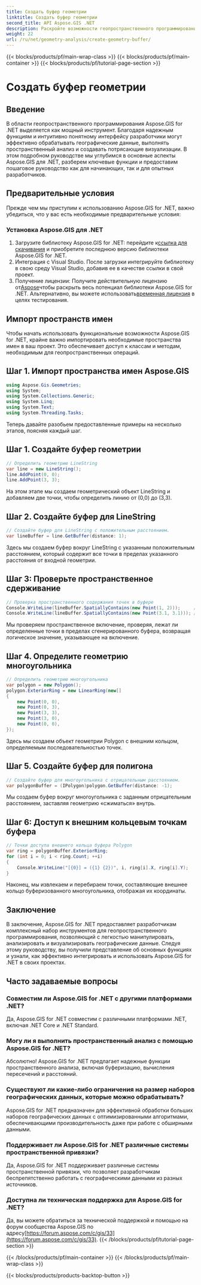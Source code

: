 ```yaml
---
title: Создать буфер геометрии
linktitle: Создать буфер геометрии
second_title: API Aspose.GIS .NET
description: Раскройте возможности геопространственного программирования с помощью Aspose.GIS для .NET. С легкостью выполняйте пространственный анализ, визуализируйте данные и многое другое.
weight: 22
url: /ru/net/geometry-analysis/create-geometry-buffer/
---
```


{{< blocks/products/pf/main-wrap-class >}}
{{< blocks/products/pf/main-container >}}
{{< blocks/products/pf/tutorial-page-section >}}

# Создать буфер геометрии

## Введение
В области геопространственного программирования Aspose.GIS for .NET выделяется как мощный инструмент. Благодаря надежным функциям и интуитивно понятному интерфейсу разработчики могут эффективно обрабатывать географические данные, выполнять пространственный анализ и создавать потрясающие визуализации. В этом подробном руководстве мы углубимся в основные аспекты Aspose.GIS для .NET, разберем ключевые функции и предоставим пошаговое руководство как для начинающих, так и для опытных разработчиков.
## Предварительные условия
Прежде чем мы приступим к использованию Aspose.GIS for .NET, важно убедиться, что у вас есть необходимые предварительные условия:
### Установка Aspose.GIS для .NET
1.  Загрузите библиотеку Aspose.GIS for .NET: перейдите к[ссылка для скачивания](https://releases.aspose.com/gis/net/) и приобретите последнюю версию библиотеки Aspose.GIS for .NET.
2. Интеграция с Visual Studio. После загрузки интегрируйте библиотеку в свою среду Visual Studio, добавив ее в качестве ссылки в свой проект.
3.  Получение лицензии: Получите действительную лицензию от[Aspose](https://purchase.aspose.com/buy)чтобы раскрыть весь потенциал библиотеки Aspose.GIS for .NET. Альтернативно, вы можете использовать[временная лицензия](https://purchase.aspose.com/temporary-license/) в целях тестирования.

## Импорт пространств имен
Чтобы начать использовать функциональные возможности Aspose.GIS for .NET, крайне важно импортировать необходимые пространства имен в ваш проект. Это обеспечивает доступ к классам и методам, необходимым для геопространственных операций.
## Шаг 1. Импорт пространства имен Aspose.GIS
```csharp
using Aspose.Gis.Geometries;
using System;
using System.Collections.Generic;
using System.Linq;
using System.Text;
using System.Threading.Tasks;
```

Теперь давайте разобьем предоставленные примеры на несколько этапов, поясняя каждый шаг.
## Шаг 1. Создайте буфер геометрии
```csharp
// Определить геометрию LineString
var line = new LineString();
line.AddPoint(0, 0);
line.AddPoint(3, 3);
```
На этом этапе мы создаем геометрический объект LineString и добавляем две точки, чтобы определить линию от (0,0) до (3,3).
## Шаг 2. Создайте буфер для LineString
```csharp
// Создайте буфер для LineString с положительным расстоянием.
var lineBuffer = line.GetBuffer(distance: 1);
```
Здесь мы создаем буфер вокруг LineString с указанным положительным расстоянием, который содержит все точки в пределах указанного расстояния от входной геометрии.
## Шаг 3: Проверьте пространственное сдерживание
```csharp
// Проверка пространственного содержания точек в буфере
Console.WriteLine(lineBuffer.SpatiallyContains(new Point(1, 2)));     // Истинный
Console.WriteLine(lineBuffer.SpatiallyContains(new Point(3.1, 3.1))); // Истинный
```
Мы проверяем пространственное включение, проверяя, лежат ли определенные точки в пределах сгенерированного буфера, возвращая логическое значение, указывающее на включение.
## Шаг 4. Определите геометрию многоугольника
```csharp
// Определить геометрию многоугольника
var polygon = new Polygon();
polygon.ExteriorRing = new LinearRing(new[]
{
    new Point(0, 0),
    new Point(0, 3),
    new Point(3, 3),
    new Point(3, 0),
    new Point(0, 0),
});
```
Здесь мы создаем объект геометрии Polygon с внешним кольцом, определяемым последовательностью точек.
## Шаг 5. Создайте буфер для полигона
```csharp
// Создайте буфер для многоугольника с отрицательным расстоянием.
var polygonBuffer = (IPolygon)polygon.GetBuffer(distance: -1);
```
Мы создаем буфер вокруг многоугольника с заданным отрицательным расстоянием, заставляя геометрию «сжиматься» внутрь.
## Шаг 6: Доступ к внешним кольцевым точкам буфера
```csharp
// Точки доступа внешнего кольца буфера Polygon
var ring = polygonBuffer.ExteriorRing;
for (int i = 0; i < ring.Count; ++i)
{
    Console.WriteLine("[{0}] = ({1} {2})", i, ring[i].X, ring[i].Y);
}
```
Наконец, мы извлекаем и перебираем точки, составляющие внешнее кольцо буферизованного многоугольника, отображая их координаты.

## Заключение
В заключение, Aspose.GIS for .NET предоставляет разработчикам комплексный набор инструментов для геопространственного программирования, позволяющий с легкостью манипулировать, анализировать и визуализировать географические данные. Следуя этому руководству, вы получили представление об основных функциях и узнали, как эффективно интегрировать и использовать Aspose.GIS for .NET в своих проектах.
## Часто задаваемые вопросы
### Совместим ли Aspose.GIS for .NET с другими платформами .NET?
Да, Aspose.GIS for .NET совместим с различными платформами .NET, включая .NET Core и .NET Standard.
### Могу ли я выполнить пространственный анализ с помощью Aspose.GIS for .NET?
Абсолютно! Aspose.GIS for .NET предлагает надежные функции пространственного анализа, включая буферизацию, вычисления пересечений и расстояний.
### Существуют ли какие-либо ограничения на размер наборов географических данных, которые можно обрабатывать?
Aspose.GIS for .NET предназначен для эффективной обработки больших наборов географических данных с оптимизированными алгоритмами, обеспечивающими производительность даже при работе с обширными данными.
### Поддерживает ли Aspose.GIS for .NET различные системы пространственной привязки?
Да, Aspose.GIS for .NET поддерживает различные системы пространственной привязки, что позволяет разработчикам беспрепятственно работать с географическими данными из разных источников.
### Доступна ли техническая поддержка для Aspose.GIS for .NET?
 Да, вы можете обратиться за технической поддержкой и помощью на форум сообщества Aspose.GIS по адресу[https://forum.aspose.com/c/gis/33](https://forum.aspose.com/c/gis/33).
{{< /blocks/products/pf/tutorial-page-section >}}

{{< /blocks/products/pf/main-container >}}
{{< /blocks/products/pf/main-wrap-class >}}

{{< blocks/products/products-backtop-button >}}
